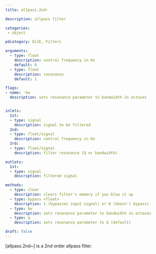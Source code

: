 ```yaml
---
title: allpass.2nd~

description: allpass filter

categories:
 - object

pdcategory: ELSE, Filters

arguments:
  - type: float
    description: central frequency in Hz
    default: 0
  - type: float
    description: resonance
    default: 1

flags:
- name: -bw
  description: sets resonance parameter to bandwidth in octaves


inlets:
  1st:
  - type: signal
    description: signal to be filtered
  2nd:
  - type: float/signal
    description: central frequency in Hz
  3rd:
  - type: float/signal
    description: filter resonance (Q or bandwidth)

outlets:
  1st:
  - type: signal
    description: filtered signal

methods:
  - type: clear
    description: clears filter's memory if you blow it up
  - type: bypass <float>
    description: 1 (bypasses input signal) or 0 (doesn't bypass)
  - type: bw
    description: sets resonance parameter to bandwidth in octaves
  - type: q
    description: sets resonance parameter to Q (default)

draft: false
---
```


[allpass.2nd~] is a 2nd order allpass filter.
